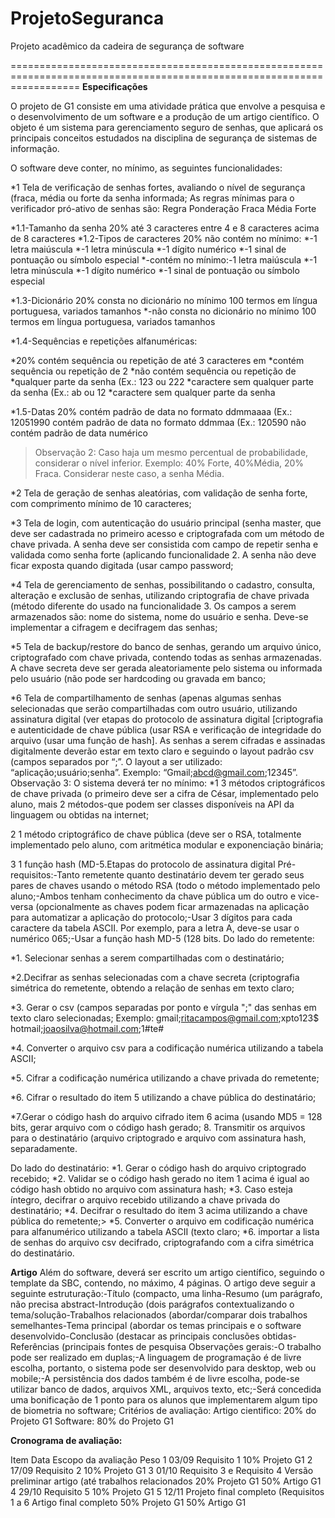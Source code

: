 ProjetoSeguranca
================

Projeto acadêmico da cadeira de segurança de software

========================================================================================================================
__Especificações__

O projeto de G1 consiste em uma atividade prática que envolve a pesquisa e o desenvolvimento de um software e a produção de um artigo científico.
O objeto é um sistema para gerenciamento seguro de senhas, que aplicará os principais conceitos estudados na disciplina de segurança de sistemas de informação.

O software deve conter, no mínimo, as seguintes funcionalidades: 

*1 Tela de verificação de senhas fortes, avaliando o nível de segurança (fraca, média ou forte da senha informada;
As regras mínimas para o verificador pró-ativo de senhas são: 
Regra Ponderação Fraca Média Forte 

*1.1-Tamanho da senha 20% até 3 caracteres entre 4 e 8 caracteres acima de 8 caracteres 
*1.2-Tipos de caracteres 20% não contém no mínimo:
*-1 letra maiúscula 
*-1 letra minúscula 
*-1 dígito numérico 
*-1 sinal de pontuação ou símbolo especial 
*-contém no mínimo:-1 letra maiúscula 
*-1 letra minúscula 
*-1 dígito numérico 
*-1 sinal de pontuação ou símbolo especial 

*1.3-Dicionário 20% consta no dicionário no mínimo 100 termos em língua portuguesa, variados tamanhos
*-não consta no dicionário no mínimo 100 termos em língua portuguesa, variados tamanhos

*1.4-Sequências e repetições alfanuméricas:

*20% contém sequência ou repetição de até 3 caracteres em
*contém sequência ou repetição de 2
*não contém sequência ou repetição de
*qualquer parte da senha (Ex.: 123 ou 222
*caractere sem qualquer parte da senha (Ex.: ab ou 12
*caractere sem qualquer parte da senha


*1.5-Datas 20% contém padrão de data no formato ddmmaaaa (Ex.: 12051990
contém padrão de data no formato ddmmaa (Ex.: 120590
não contém padrão de data numérico


 > Observação 2: Caso haja um mesmo percentual de probabilidade, considerar o nível inferior. Exemplo: 40% Forte, 40%Média, 20% Fraca. Considerar neste caso, a senha Média.

*2 Tela de geração de senhas aleatórias, com validação de senha forte, com comprimento mínimo de 10 caracteres;

*3 Tela de login, com autenticação do usuário principal (senha master, que deve ser cadastrada no primeiro acesso e criptografada com um método de chave privada. A senha deve ser consistida com campo de repetir senha e validada como senha forte (aplicando funcionalidade 2. A senha não deve ficar exposta quando digitada (usar campo password;

*4 Tela de gerenciamento de senhas, possibilitando o cadastro, consulta, alteração e exclusão de senhas, utilizando criptografia de chave privada (método diferente do usado na funcionalidade 3. Os campos a serem armazenados são: nome do sistema, nome do usuário e senha. Deve-se implementar a cifragem e decifragem das senhas;

*5 Tela de backup/restore do banco de senhas, gerando um arquivo único, criptografado com chave privada, contendo todas as senhas armazenadas. A chave secreta deve ser gerada aleatoriamente pelo sistema ou informada pelo usuário (não pode ser hardcoding ou gravada em banco;

*6 Tela de compartilhamento de senhas 
(apenas algumas senhas selecionadas que serão compartilhadas com outro usuário, 
utilizando assinatura digital (ver etapas do protocolo de assinatura digital 
[criptografia e autenticidade de chave pública (usar RSA e verificação de integridade do arquivo (usar uma função de hash]. 
As senhas a serem cifradas e assinadas digitalmente deverão estar em texto claro e seguindo o layout padrão csv (campos separados por “;”.
O layout a ser utilizado: “aplicação;usuário;senha”. Exemplo: “Gmail;abcd@gmail.com;12345”. 
Observação 3: O sistema deverá ter no mínimo:
*1 3 métodos criptográficos de chave privada (o primeiro deve ser a cifra de
César, implementado pelo aluno, mais 2 métodos-que podem ser classes
disponíveis na API da linguagem ou obtidas na internet; 


2 1 método
criptográfico de chave pública (deve ser o RSA, totalmente implementado pelo
aluno, com aritmética modular e exponenciação binária; 


3 1 função hash
(MD-5.Etapas do protocolo de assinatura digital Pré-requisitos:-Tanto
remetente quanto destinatário devem ter gerado seus pares de chaves usando o
método RSA (todo o método implementado pelo aluno;-Ambos tenham conhecimento
da chave pública um do outro e vice-versa (opcionalmente as chaves podem ficar
armazenadas na aplicação para automatizar a aplicação do protocolo;-Usar 3
dígitos para cada caractere da tabela ASCII. Por exemplo, para a letra A,
deve-se usar o numérico 065;-Usar a função hash MD-5 (128 bits. Do lado do
remetente: 

*1. Selecionar senhas a serem compartilhadas com o destinatário; 

*2.Decifrar as senhas selecionadas com a chave secreta (criptografia simétrica do
remetente, obtendo a relação de senhas em texto claro; 

*3. Gerar o csv (campos
separadas por ponto e vírgula ";" das senhas em texto claro selecionadas;
Exemplo: gmail;ritacampos@gmail.com;xpto123$ hotmail;joaosilva@hotmail.com;1#te#

*4. Converter o arquivo csv para a codificação numérica utilizando a tabela
ASCII; 

*5. Cifrar a codificação numérica utilizando a chave privada do remetente;

*6. Cifrar o resultado do item 5 utilizando a chave pública do destinatário; 

*7.Gerar o código hash do arquivo cifrado item 6 acima (usando MD5 = 128 bits,
gerar arquivo com o código hash gerado; 8. Transmitir os arquivos para o
destinatário (arquivo criptogrado e arquivo com assinatura hash, separadamente.



Do lado do destinatário: 
*1. Gerar o código hash do arquivo criptogrado recebido;
*2. Validar se o código hash gerado no item 1 acima é igual ao código hash obtido
no arquivo com assinatura hash; 
*3. Caso esteja íntegro, decifrar o arquivo
recebido utilizando a chave privada do destinatário; 
*4. Decifrar o resultado do
item 3 acima utilizando a chave pública do remetente;>
*5. Converter o arquivo em codificação numérica para alfanumérico utilizando a tabela ASCII (texto claro; 
*6. importar a lista de senhas do arquivo csv decifrado, criptografando com a cifra simétrica do destinatário.





__Artigo__
Além do software, deverá ser escrito um artigo científico, seguindo o template da SBC, contendo, no máximo, 4 páginas.
O artigo deve seguir a seguinte estruturação:-Título (compacto, uma linha-Resumo (um parágrafo, não precisa abstract-Introdução (dois parágrafos contextualizando o tema/solução-Trabalhos relacionados (abordar/comparar dois trabalhos semelhantes-Tema principal (abordar os temas principais e o software desenvolvido-Conclusão (destacar as principais conclusões obtidas-Referências (principais fontes de pesquisa
Observações gerais:-O trabalho pode ser realizado em duplas;-A linguagem de programação é de livre escolha, portanto, o sistema pode ser desenvolvido para desktop, web ou mobile;-A persistência dos dados também é de livre escolha, pode-se utilizar banco de dados, arquivos XML, arquivos texto, etc;-Será concedida uma bonificação de 1 ponto para os alunos que implementarem algum tipo de biometria no software;
Critérios de avaliação: Artigo cientifico: 20% do Projeto G1 Software: 80% do Projeto G1

__Cronograma de avaliação:__

Item Data Escopo da avaliação Peso 
1 03/09 Requisito 1 10% Projeto G1
2 17/09 Requisito 2 10% Projeto G1
3 01/10 Requisito 3 e Requisito 4 Versão preliminar artigo (até trabalhos relacionados
20% Projeto G1 50% Artigo G1
4 29/10 Requisito 5 10% Projeto G1
5 12/11 Projeto final completo (Requisitos 1 a 6 Artigo final completo
50% Projeto G1 50% Artigo G1

